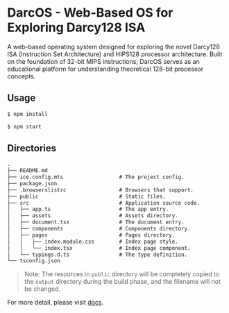 # DarcOS - Web-Based OS for Exploring Darcy128 ISA

A web-based operating system designed for exploring the novel Darcy128 ISA (Instruction Set Architecture) and HIPS128 processor architecture. Built on the foundation of 32-bit MIPS instructions, DarcOS serves as an educational platform for understanding theoretical 128-bit processor concepts.

## Usage

```bash
$ npm install

$ npm start
```

## Directories

```md
.
├── README.md
├── ice.config.mts                  # The project config.
├── package.json
├── .browserslistrc                 # Browsers that support.
├── public                          # Static files.
├── src                             # Application source code.
│   ├── app.ts                      # The app entry.
│   ├── assets                      # Assets directory.
│   ├── document.tsx                # The document entry.
│   ├── components                  # Components directory.
│   ├── pages                       # Pages directory.
│   │   ├── index.module.css        # Index page style.
│   │   └── index.tsx               # Index page component.
│   └── typings.d.ts                # The type definition.
└── tsconfig.json
```

> Note: The resources in `public` directory will be completely copied to the `output` directory during the build phase, and the filename will not be changed.

For more detail, please visit [docs](https://v3.ice.work/).
